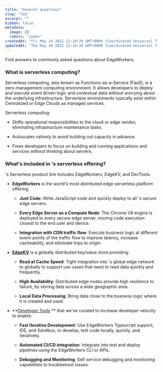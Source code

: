 ```yaml
---
title: "General questions"
slug: "faq"
excerpt: ""
hidden: false
metadata: 
  image: []
  robots: "index"
createdAt: "Fri May 14 2021 12:20:29 GMT+0000 (Coordinated Universal Time)"
updatedAt: "Thu May 26 2022 12:14:34 GMT+0000 (Coordinated Universal Time)"
---
```

Find answers to commonly asked questions about EdgeWorkers.

### What is serverless computing?

Serverless computing, also known as Functions-as-a-Service (FaaS), is a zero-management computing environment. It allows developers to deploy and execute event driven logic and contextual data without worrying about the underlying infrastructure. Serverless environments typically exist within Centralized or Edge Clouds as managed services.

Serverless computing:

- Shifts operational responsibilities to the cloud or edge vendor, eliminating infrastructure maintenance tasks.

- Autoscales natively to avoid building out capacity in advance.

- Frees developers to focus on building and running applications and services without thinking about servers.

### What's included in <Markdown src="../../../snippets/COMPANY_NICKNAME.mdx" />'s serverless offering?

<Markdown src="../../../snippets/COMPANY_NICKNAME.mdx" />'s Serverless product line includes EdgeWorkers, EdgeKV, and DevTools.

- **EdgeWorkers** is the world's most distributed edge serverless platform offering:

  - **Just Code**: Write JavaScript code and quickly deploy to all <Markdown src="../../../snippets/COMPANY_NICKNAME.mdx" />'s secure edge servers.

  - **Every Edge Server as a Compute Node**: The Chrome V8 engine is deployed to every secure edge server, moving code execution closest to the end user and device.

  - **Integration with CDN traffic flow**: Execute business logic at different event-points of the traffic flow to improve latency, increase cacheability, and eliminate trips to origin.

- **<a href="https://techdocs.akamai.com/edgekv/docs">EdgeKV</a>** is a globally distributed key/value store providing:

  - **Read at Cache Speed**: Tight integration into <Markdown src="../../../snippets/COMPANY_NICKNAME.mdx" />'s global edge network to globally to support use cases that need to read data quickly and frequently.

  - **High Availability**: Distributed edge nodes provide high resilience to failure, by storing data across a wide geographic area.

  - **Local Data Processing**: Bring data close to the business logic where it is created and used.

- **[Developer Tools](dev-environment-tutorial.md) ** that we've curated to increase developer velocity to enable:

  - **Fast Iterative Development**: Use EdgeWorkers Typescript support, IDE, and <Markdown src="../../../snippets/COMPANY_NICKNAME.mdx" /> Sandbox, to develop, test code locally, quickly, and iteratively.

  - **Automated CI/CD integration**: Integrate into test and deploy pipelines using the EdgeWorkers CLI or APIs.

  - **Debugging and Monitoring**: Self service debugging and monitoring capabilities to troubleshoot issues.

